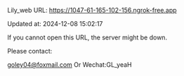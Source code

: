 Lily_web URL: https://1047-61-165-102-156.ngrok-free.app

Updated at: 2024-12-08 15:02:17

If you cannot open this URL, the server might be down.

Please contact: 

goley04@foxmail.com Or Wechat:GL_yeaH